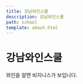 ```yaml
---
title: 강남와인스쿨
description: 강남와인스쿨
path: school
template: about.html
---
```

# 강남와인스쿨

와인을 알면 비지니스가 보입니다.

